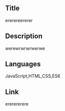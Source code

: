 

  ## Title
  ererereererer

  ## Description
  werewrwrwrwerwe

  ## Languages
  JavaScript,HTML,CSS,ES6

  ## Link
  ererererere
  
  